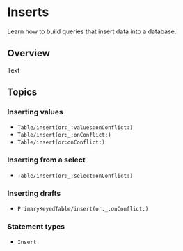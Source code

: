 # Inserts

Learn how to build queries that insert data into a database.

## Overview

<!--@START_MENU_TOKEN@-->Text<!--@END_MENU_TOKEN@-->

## Topics

### Inserting values

- ``Table/insert(or:_:values:onConflict:)``
- ``Table/insert(or:_:onConflict:)``
- ``Table/insert(or:onConflict:)``

### Inserting from a select

- ``Table/insert(or:_:select:onConflict:)``

### Inserting drafts

- ``PrimaryKeyedTable/insert(or:_:onConflict:)``

### Statement types

- ``Insert``
